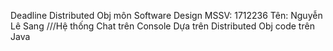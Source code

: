 Deadline Distributed Obj môn Software Design
MSSV: 1712236
Tên: Nguyễn Lê Sang
 ///Hệ thống Chat trên Console Dựa trên Distributed Obj code trên Java
 
